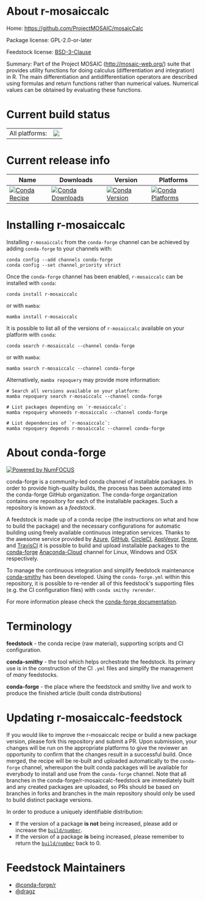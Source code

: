 About r-mosaiccalc
==================

Home: https://github.com/ProjectMOSAIC/mosaicCalc

Package license: GPL-2.0-or-later

Feedstock license: [BSD-3-Clause](https://github.com/conda-forge/r-mosaiccalc-feedstock/blob/main/LICENSE.txt)

Summary: Part of the Project MOSAIC (<http://mosaic-web.org/>) suite that provides utility functions for doing calculus (differentiation and integration) in R. The main differentiation and antidifferentiation operators are described using formulas and return functions rather than numerical values. Numerical values can be obtained by evaluating these functions.

Current build status
====================


<table><tr><td>All platforms:</td>
    <td>
      <a href="https://dev.azure.com/conda-forge/feedstock-builds/_build/latest?definitionId=14338&branchName=main">
        <img src="https://dev.azure.com/conda-forge/feedstock-builds/_apis/build/status/r-mosaiccalc-feedstock?branchName=main">
      </a>
    </td>
  </tr>
</table>

Current release info
====================

| Name | Downloads | Version | Platforms |
| --- | --- | --- | --- |
| [![Conda Recipe](https://img.shields.io/badge/recipe-r--mosaiccalc-green.svg)](https://anaconda.org/conda-forge/r-mosaiccalc) | [![Conda Downloads](https://img.shields.io/conda/dn/conda-forge/r-mosaiccalc.svg)](https://anaconda.org/conda-forge/r-mosaiccalc) | [![Conda Version](https://img.shields.io/conda/vn/conda-forge/r-mosaiccalc.svg)](https://anaconda.org/conda-forge/r-mosaiccalc) | [![Conda Platforms](https://img.shields.io/conda/pn/conda-forge/r-mosaiccalc.svg)](https://anaconda.org/conda-forge/r-mosaiccalc) |

Installing r-mosaiccalc
=======================

Installing `r-mosaiccalc` from the `conda-forge` channel can be achieved by adding `conda-forge` to your channels with:

```
conda config --add channels conda-forge
conda config --set channel_priority strict
```

Once the `conda-forge` channel has been enabled, `r-mosaiccalc` can be installed with `conda`:

```
conda install r-mosaiccalc
```

or with `mamba`:

```
mamba install r-mosaiccalc
```

It is possible to list all of the versions of `r-mosaiccalc` available on your platform with `conda`:

```
conda search r-mosaiccalc --channel conda-forge
```

or with `mamba`:

```
mamba search r-mosaiccalc --channel conda-forge
```

Alternatively, `mamba repoquery` may provide more information:

```
# Search all versions available on your platform:
mamba repoquery search r-mosaiccalc --channel conda-forge

# List packages depending on `r-mosaiccalc`:
mamba repoquery whoneeds r-mosaiccalc --channel conda-forge

# List dependencies of `r-mosaiccalc`:
mamba repoquery depends r-mosaiccalc --channel conda-forge
```


About conda-forge
=================

[![Powered by
NumFOCUS](https://img.shields.io/badge/powered%20by-NumFOCUS-orange.svg?style=flat&colorA=E1523D&colorB=007D8A)](https://numfocus.org)

conda-forge is a community-led conda channel of installable packages.
In order to provide high-quality builds, the process has been automated into the
conda-forge GitHub organization. The conda-forge organization contains one repository
for each of the installable packages. Such a repository is known as a *feedstock*.

A feedstock is made up of a conda recipe (the instructions on what and how to build
the package) and the necessary configurations for automatic building using freely
available continuous integration services. Thanks to the awesome service provided by
[Azure](https://azure.microsoft.com/en-us/services/devops/), [GitHub](https://github.com/),
[CircleCI](https://circleci.com/), [AppVeyor](https://www.appveyor.com/),
[Drone](https://cloud.drone.io/welcome), and [TravisCI](https://travis-ci.com/)
it is possible to build and upload installable packages to the
[conda-forge](https://anaconda.org/conda-forge) [Anaconda-Cloud](https://anaconda.org/)
channel for Linux, Windows and OSX respectively.

To manage the continuous integration and simplify feedstock maintenance
[conda-smithy](https://github.com/conda-forge/conda-smithy) has been developed.
Using the ``conda-forge.yml`` within this repository, it is possible to re-render all of
this feedstock's supporting files (e.g. the CI configuration files) with ``conda smithy rerender``.

For more information please check the [conda-forge documentation](https://conda-forge.org/docs/).

Terminology
===========

**feedstock** - the conda recipe (raw material), supporting scripts and CI configuration.

**conda-smithy** - the tool which helps orchestrate the feedstock.
                   Its primary use is in the construction of the CI ``.yml`` files
                   and simplify the management of *many* feedstocks.

**conda-forge** - the place where the feedstock and smithy live and work to
                  produce the finished article (built conda distributions)


Updating r-mosaiccalc-feedstock
===============================

If you would like to improve the r-mosaiccalc recipe or build a new
package version, please fork this repository and submit a PR. Upon submission,
your changes will be run on the appropriate platforms to give the reviewer an
opportunity to confirm that the changes result in a successful build. Once
merged, the recipe will be re-built and uploaded automatically to the
`conda-forge` channel, whereupon the built conda packages will be available for
everybody to install and use from the `conda-forge` channel.
Note that all branches in the conda-forge/r-mosaiccalc-feedstock are
immediately built and any created packages are uploaded, so PRs should be based
on branches in forks and branches in the main repository should only be used to
build distinct package versions.

In order to produce a uniquely identifiable distribution:
 * If the version of a package **is not** being increased, please add or increase
   the [``build/number``](https://docs.conda.io/projects/conda-build/en/latest/resources/define-metadata.html#build-number-and-string).
 * If the version of a package **is** being increased, please remember to return
   the [``build/number``](https://docs.conda.io/projects/conda-build/en/latest/resources/define-metadata.html#build-number-and-string)
   back to 0.

Feedstock Maintainers
=====================

* [@conda-forge/r](https://github.com/conda-forge/r/)
* [@dragz](https://github.com/dragz/)

